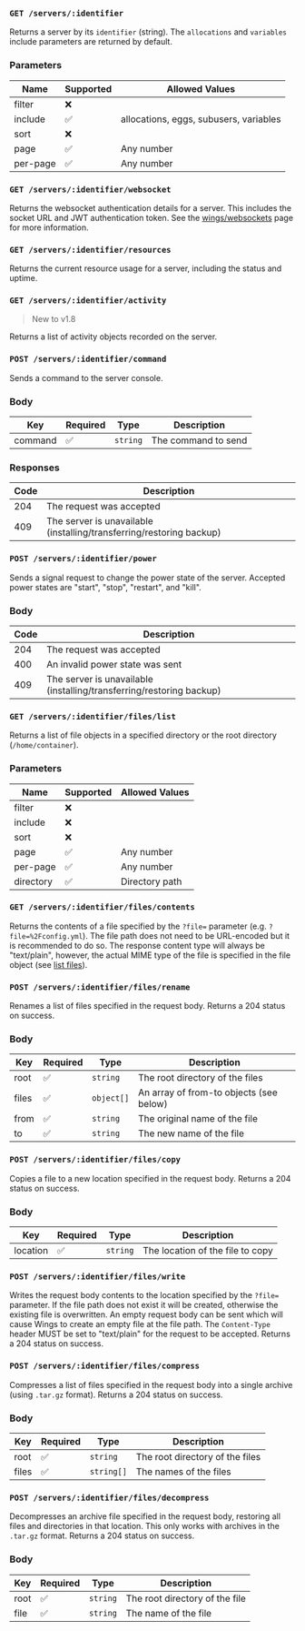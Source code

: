 ### `GET /servers/:identifier`
Returns a server by its `identifier` (string). The `allocations` and `variables` include parameters are returned by default.

### Parameters
Name | Supported | Allowed Values
-----|-----------|---------------
filter | ❌ |
include | ✅ | allocations, eggs, subusers, variables
sort | ❌ |
page | ✅ | Any number
per-page | ✅ | Any number

### `GET /servers/:identifier/websocket`
Returns the websocket authentication details for a server. This includes the socket URL and JWT authentication token. See the [wings/websockets](../../wings/websocket.md) page for more information.

### `GET /servers/:identifier/resources`
Returns the current resource usage for a server, including the status and uptime.

### `GET /servers/:identifier/activity`
> New to v1.8

Returns a list of activity objects recorded on the server.

### `POST /servers/:identifier/command`
Sends a command to the server console.

### Body
Key | Required | Type | Description
----|----------|------|------------
command | ✅ | `string` | The command to send

### Responses
Code | Description
-----|------------
204  | The request was accepted
409  | The server is unavailable (installing/transferring/restoring backup)

### `POST /servers/:identifier/power`
Sends a signal request to change the power state of the server. Accepted power states are "start", "stop", "restart", and "kill".

### Body
Code | Description
-----|------------
204  | The request was accepted
400  | An invalid power state was sent
409  | The server is unavailable (installing/transferring/restoring backup)

### `GET /servers/:identifier/files/list`
Returns a list of file objects in a specified directory or the root directory (`/home/container`).

### Parameters
Name | Supported | Allowed Values
-----|-----------|---------------
filter | ❌ |
include | ❌ |
sort | ❌ |
page | ✅ | Any number
per-page | ✅ | Any number
directory | ✅ | Directory path

### `GET /servers/:identifier/files/contents`
Returns the contents of a file specified by the `?file=` parameter (e.g. `?file=%2Fconfig.yml`). The file path does not need to be URL-encoded but it is recommended to do so. The response content type will always be "text/plain", however, the actual MIME type of the file is specified in the file object (see [list files](#get-serversidentifierfileslist)).

### `POST /servers/:identifier/files/rename`
Renames a list of files specified in the request body. Returns a 204 status on success.

### Body
Key | Required | Type | Description
----|----------|------|------------
root | ✅ | `string` | The root directory of the files
files | ✅ | `object[]` | An array of from-to objects (see below)
from | ✅ | `string` | The original name of the file
to | ✅ | `string` | The new name of the file

### `POST /servers/:identifier/files/copy`
Copies a file to a new location specified in the request body. Returns a 204 status on success.

### Body
Key | Required | Type | Description
----|----------|------|------------
location | ✅ | `string` | The location of the file to copy

### `POST /servers/:identifier/files/write`
Writes the request body contents to the location specified by the `?file=` parameter. If the file path does not exist it will be created, otherwise the existing file is overwritten. An empty request body can be sent which will cause Wings to create an empty file at the file path. The `Content-Type` header MUST be set to "text/plain" for the request to be accepted. Returns a 204 status on success.

### `POST /servers/:identifier/files/compress`
Compresses a list of files specified in the request body into a single archive (using `.tar.gz` format). Returns a 204 status on success.

### Body
Key | Required | Type | Description
----|----------|------|------------
root | ✅ | `string` | The root directory of the files
files | ✅ | `string[]` | The names of the files

### `POST /servers/:identifier/files/decompress`
Decompresses an archive file specified in the request body, restoring all files and directories in that location. This only works with archives in the `.tar.gz` format. Returns a 204 status on success.

### Body
Key | Required | Type | Description
----|----------|------|------------
root | ✅ | `string` | The root directory of the file
file | ✅ | `string` | The name of the file

